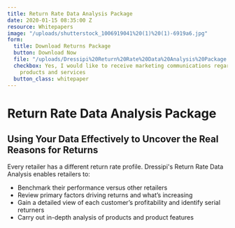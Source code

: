 ```yaml
---
title: Return Rate Data Analysis Package
date: 2020-01-15 08:35:00 Z
resource: Whitepapers
image: "/uploads/shutterstock_1006919041%20(1)%20(1)-6919a6.jpg"
form:
  title: Download Returns Package
  button: Download Now
  file: "/uploads/Dressipi%20Return%20Rate%20Data%20Analysis%20Package.pdf"
  checkbox: Yes, I would like to receive marketing communications regarding Dressipi
    products and services
  button_class: whitepaper
---
```


# Return Rate Data Analysis Package

## Using Your Data Effectively to Uncover the Real Reasons for Returns

Every retailer has a different return rate profile. Dressipi's Return Rate Data Analysis enables retailers to:

* Benchmark their performance versus other retailers
* Review primary factors driving returns and what’s increasing
* Gain a detailed view of each customer’s profitability and identify serial returners
* Carry out in-depth analysis of products and product features

